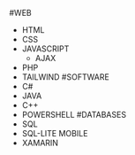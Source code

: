 #WEB
- HTML
- CSS
- JAVASCRIPT
  - AJAX
- PHP
- TAILWIND
#SOFTWARE
- C#
- JAVA
- C++
- POWERSHELL
#DATABASES
- SQL
- SQL-LITE
MOBILE
- XAMARIN
